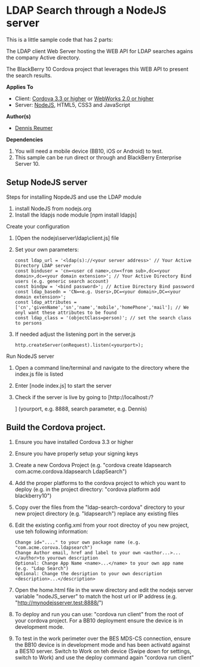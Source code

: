 LDAP Search through a NodeJS server
===================================

This is a little sample code that has 2 parts:

The LDAP client Web Server hosting the WEB API for LDAP searches agains the company Active directory.

The BlackBerry 10 Cordova project that leverages this WEB API to present the search results.

**Applies To**

* Client: [Cordova 3.3 or higher](http://cordova.apache.org/) or [WebWorks 2.0 or higher](http://developer.blackberry.com/html5/)
* Server: [NodeJS](http://nodejes.org), HTML5, CSS3 and JavaScript

**Author(s)**

* [Dennis Reumer](http://www.twitter.com/reumerd)

**Dependencies**

1. You will need a mobile device (BB10, iOS or Android) to test.
2. This sample can be run direct or through and BlackBerry Enterprise Server 10.

## Setup NodeJS server

Steps for installing NopdeJS and use the LDAP module

1. install NodeJS from nodejs.org
2. Install the ldapjs node module [npm install ldapjs]


Create your configuration

1. [Open the nodejs\server\ldap\client.js] file

2. Set your own parameters:
    ```
    const ldap_url = '<ldap(s)://<your server address>' // Your Active Directory LDAP server
    const binduser = 'cn=<user cd name>,cn=<from sub>,dc=<your domain>,dc=<your domain extension>'; // Your Active Directory Bind users (e.g. generic search account)
    const bindpw = '<bind password>'; // Active Directory Bind password 
    const ldap_basedn = 'CN=<e.g. Users>,DC=<your domain>,DC=<your domain extension>';
    const ldap_attributes = ['cn','givenName','sn','name','mobile','homePhone','mail']; // We onyl want these attributes to be found
    const ldap_class = '(objectClass=person)'; // set the search class to persons
    ```

3. If needed adjust the listening port in the server.js
    ```
    http.createServer(onRequest).listen(<yourport>); 
    ```

Run NodeJS server

1. Open a command line/terminal and navigate to the directory where the index.js file is listed

2. Enter [node index.js] to start the server

3. Check if the server is live by going to [http://localhost:<yourport>/?<search parameter>] (yourport, e.g. 8888, search parameter, e.g. Dennis)


## Build the Cordova project.

1. Ensure you have installed Cordova 3.3 or higher

2. Ensure you have properly setup your signing keys

3. Create a new Cordova Project (e.g. "cordova create ldapsearch com.acme.cordova.ldapsearch LdapSearch")

4. Add the proper platforms to the cordova project to which you want to deploy (e.g. in the project directory: "cordova platform add blackberry10")

5. Copy over the files from the "ldap-search-cordova" directory to your new project directory (e.g. "ldapsearch") replace any existing files

6. Edit the existing config.xml from your root directoy of you new project, use teh following information:
    ```
    Change id="...." to your own package name (e.g. "com.acme.corova.ldapsearch")
    Change Author email, href and label to your own <author...>...</author>to yourown description
    Optional: Change App Name <name>...</name> to your own app name (e.g. "Ldap Search")
    Optional: Change the desription to your own description <description>...</description>
    ```


7. Open the home.html file in the www directory and edit the nodejs server variable "nodeJS_server" to match the host url or IP address (e.g. "http://mynodejsserver.test:8888/")

8. To deploy and run you can use: "cordova run client" from the root of your cordova project. For a BB10 deployment ensure the device is in development mode.

9. To test in the work perimeter over the BES MDS-CS connection, ensure the BB10 device is in development mode and has been activatd against a BES10 server. Switch to Work on teh device (Swipe down for settings, switch to Work) and use the deploy command again "cordova run client"




